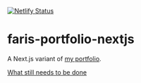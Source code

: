 [![Netlify Status](https://api.netlify.com/api/v1/badges/6968e9f4-9285-4f19-ac75-7307478bcd44/deploy-status)](https://app.netlify.com/sites/faris-portfolio/deploys)

# faris-portfolio-nextjs

A Next.js variant of [my portfolio](https://www.faristangastani.com/).




[What still needs to be done](TODO.md)

